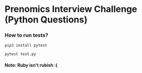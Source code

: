 # Prenomics Interview Challenge (Python Questions)


### How to run tests?

`pip3 install pytest`

`pytest test.py`


#### Note: Ruby isn't rubish :(
